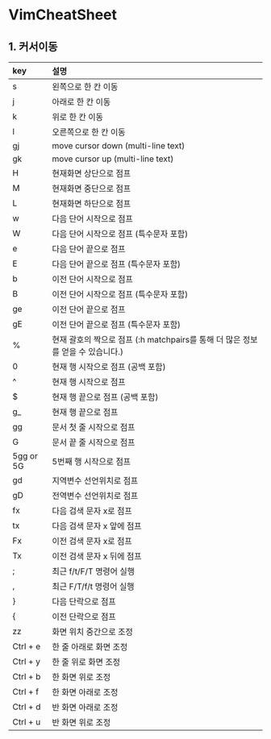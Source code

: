 # VimCheatSheet

## 1. 커서이동
key | 설명
:-- | :-
s | 왼쪽으로 한 칸 이동
j | 아래로 한 칸 이동
k | 위로 한 칸 이동
l | 오른쪽으로 한 칸 이동
gj | move cursor down (multi-line text)
gk | move cursor up (multi-line text)
H | 현재화면 상단으로 점프
M | 현재화면 중단으로 점프
L | 현재화면 하단으로 점프
w | 다음 단어 시작으로 점프
W | 다음 단어 시작으로 점프 (특수문자 포함)
e | 다음 단어 끝으로 점프
E | 다음 단어 끝으로 점프 (특수문자 포함)
b | 이전 단어 시작으로 점프
B | 이전 단어 시작으로 점프 (특수문자 포함)
ge | 이전 단어 끝으로 점프
gE | 이전 단어 끝으로 점프 (특수문자 포함)
% | 현재 괄호의 짝으로 점프 (:h matchpairs를 통해 더 많은 정보를 얻을 수 있습니다.)
0 | 현재 행 시작으로 점프 (공백 포함)
^ | 현재 행 시작으로 점프
$ | 현재 행 끝으로 점프 (공백 포함)
g_ | 현재 행 끝으로 점프
gg | 문서 첫 줄 시작으로 점프
G | 문서 끝 줄 시작으로 점프
5gg or 5G | 5번째 행 시작으로 점프
gd | 지역변수 선언위치로 점프
gD | 전역변수 선언위치로 점프
fx | 다음 검색 문자 x로 점프
tx | 다음 검색 문자 x 앞에 점프
Fx | 이전 검색 문자 x로 점프
Tx | 이전 검색 문자 x 뒤에 점프
; | 최근 f/t/F/T 명령어 실행
, | 최근 F/T/f/t 명령어 실행
} | 다음 단락으로 점프
{ | 이전 단락으로 점프
zz | 화면 위치 중간으로 조정
Ctrl + e | 한 줄 아래로 화면 조정
Ctrl + y | 한 줄 위로 화면 조정
Ctrl + b | 한 화면 위로 조정
Ctrl + f | 한 화면 아래로 조정
Ctrl + d | 반 화면 아래로 조정
Ctrl + u | 반 화면 위로 조정

